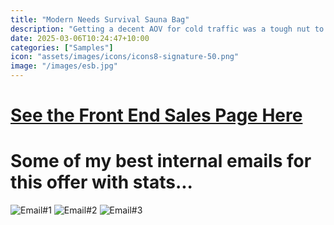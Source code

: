 ```yaml
---
title: "Modern Needs Survival Sauna Bag"
description: "Getting a decent AOV for cold traffic was a tough nut to crack, but we eventually got there with MQ pricing that offers a juicy free bonus for quantities of 4+.🤠<br><br>- $1.5M Lifetime Gross Revenue (across internal and cold traffic)<br>- 3.7% Conversion Rate at Launch<br>- $70 AOV<br>" 
date: 2025-03-06T10:24:47+10:00
categories: ["Samples"]
icon: "assets/images/icons/icons8-signature-50.png"
image: "/images/esb.jpg"
---
```

# [See the Front End Sales Page Here](https://secure.modernneeds.com/mnesbfp1)
# Some of my best internal emails for this offer with stats...
![Email#1]({{site.baseurl}}/images/ESB1.png)
![Email#2]({{site.baseurl}}/images/ESB2.png)
![Email#3]({{site.baseurl}}/images/ESB3.png)

